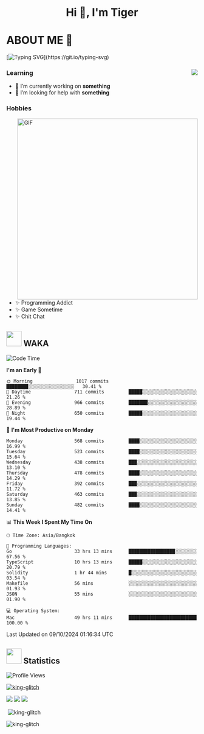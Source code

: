 <h1 align="center">Hi 👋, I'm Tiger</h1>




# ABOUT ME 💬

[![Typing SVG](https://readme-typing-svg.herokuapp.com?color=22F771&vCenter=true&lines=A+perssionate+developer+from+nowhere.)](https://git.io/typing-svg)

<div>
 <img align="right" src="https://spotify-github-profile.vercel.app/api/view?uid=12129734423&cover_image=false&theme=default&bar_color=22d016&bar_color_cover=true" />
 <h3>Learning</h3>
 
 <ul>
  <li>🔭 I’m currently working on <b>something</b></li>
  <li>🤝 I’m looking for help with <b>something</b></li>
 </ul>
 
</div>
<div>
 <h3>Hobbies</h3>
 <img align="right" height="475px"  alt="GIF" src="https://i.pinimg.com/originals/1f/b7/db/1fb7dbee557e5ed509f7517da8a84d58.gif" />
 <ul>
  <li>✨ Programming Addict</li>
  <li>✨ Game Sometime</li>
  <li>✨ Chit Chat</li>
 </ul>
 
</div>



## <img height="40" src="https://raw.githubusercontent.com/innng/innng/master/assets/kyubey.gif"/> WAKA

<!--START_SECTION:waka-->
![Code Time](http://img.shields.io/badge/Code%20Time-2%2C549%20hrs%2016%20mins-blue)

**I'm an Early 🐤** 

```text
🌞 Morning                1017 commits        ████████░░░░░░░░░░░░░░░░░   30.41 % 
🌆 Daytime                711 commits         █████░░░░░░░░░░░░░░░░░░░░   21.26 % 
🌃 Evening                966 commits         ███████░░░░░░░░░░░░░░░░░░   28.89 % 
🌙 Night                  650 commits         █████░░░░░░░░░░░░░░░░░░░░   19.44 % 
```
📅 **I'm Most Productive on Monday** 

```text
Monday                   568 commits         ████░░░░░░░░░░░░░░░░░░░░░   16.99 % 
Tuesday                  523 commits         ████░░░░░░░░░░░░░░░░░░░░░   15.64 % 
Wednesday                438 commits         ███░░░░░░░░░░░░░░░░░░░░░░   13.10 % 
Thursday                 478 commits         ████░░░░░░░░░░░░░░░░░░░░░   14.29 % 
Friday                   392 commits         ███░░░░░░░░░░░░░░░░░░░░░░   11.72 % 
Saturday                 463 commits         ███░░░░░░░░░░░░░░░░░░░░░░   13.85 % 
Sunday                   482 commits         ████░░░░░░░░░░░░░░░░░░░░░   14.41 % 
```


📊 **This Week I Spent My Time On** 

```text
🕑︎ Time Zone: Asia/Bangkok

💬 Programming Languages: 
Go                       33 hrs 13 mins      █████████████████░░░░░░░░   67.56 % 
TypeScript               10 hrs 13 mins      █████░░░░░░░░░░░░░░░░░░░░   20.79 % 
Solidity                 1 hr 44 mins        █░░░░░░░░░░░░░░░░░░░░░░░░   03.54 % 
Makefile                 56 mins             ░░░░░░░░░░░░░░░░░░░░░░░░░   01.93 % 
JSON                     55 mins             ░░░░░░░░░░░░░░░░░░░░░░░░░   01.90 % 

💻 Operating System: 
Mac                      49 hrs 11 mins      █████████████████████████   100.00 % 
```


 Last Updated on 09/10/2024 01:16:34 UTC
<!--END_SECTION:waka-->
## <img height="40" src="https://raw.githubusercontent.com/innng/innng/master/assets/kyubey.gif"/> Statistics
![Profile Views](https://komarev.com/ghpvc/?username=king-glitch)  

<p align="left"> 
 <a href="https://github.com/ryo-ma/github-profile-trophy">
  <img src="https://github-profile-trophy.vercel.app/?username=king-glitch&theme=dracula" alt="king-glitch" />
 </a> </p>

![](https://github-profile-summary-cards.vercel.app/api/cards/profile-details?username=king-glitch&theme=dracula)
![](https://github-profile-summary-cards.vercel.app/api/cards/stats?username=king-glitch&theme=dracula) 
![](https://github-profile-summary-cards.vercel.app/api/cards/productive-time?username=king-glitch&theme=dracula)


<p>&nbsp;<img align="center" src="https://github-readme-stats.vercel.app/api?username=king-glitch&theme=dracula" alt="king-glitch" /></p>

<p><img align="center" src="https://github-readme-streak-stats.herokuapp.com/?user=king-glitch&theme=dracula" alt="king-glitch" /></p>
